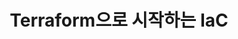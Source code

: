 ---
title: Terraform으로 시작하는 IaC
category: 
- DevOps
tags:
- terraform
summary: Introduction to Terraform
thumbnail: "/assets/img/thumbnail/kubernetes.png"
---